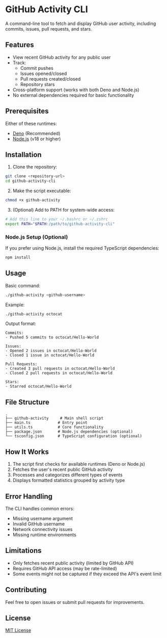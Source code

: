# GitHub Activity CLI

A command-line tool to fetch and display GitHub user activity, including commits, issues, pull requests, and stars.

## Features

- View recent GitHub activity for any public user
- Track:
  - Commit pushes
  - Issues opened/closed
  - Pull requests created/closed
  - Repository stars
- Cross-platform support (works with both Deno and Node.js)
- No external dependencies required for basic functionality

## Prerequisites

Either of these runtimes:

- [Deno](https://deno.land/manual/getting_started/installation) (Recommended)
- [Node.js](https://nodejs.org/) (v18 or higher)

## Installation

1. Clone the repository:

```bash
git clone <repository-url>
cd github-activity-cli
```

2. Make the script executable:

```bash
chmod +x github-activity
```

3. (Optional) Add to PATH for system-wide access:

```bash
# Add this line to your ~/.bashrc or ~/.zshrc
export PATH="$PATH:/path/to/github-activity-cli"
```

### Node.js Setup (Optional)

If you prefer using Node.js, install the required TypeScript dependencies:

```bash
npm install
```

## Usage

Basic command:

```bash
./github-activity <github-username>
```

Example:

```bash
./github-activity octocat
```

Output format:

```
Commits:
- Pushed 5 commits to octocat/Hello-World

Issues:
- Opened 2 issues in octocat/Hello-World
- Closed 1 issue in octocat/Hello-World

Pull Requests:
- Created 3 pull requests in octocat/Hello-World
- Closed 2 pull requests in octocat/Hello-World

Stars:
- Starred octocat/Hello-World
```

## File Structure

```
.
├── github-activity     # Main shell script
├── main.ts            # Entry point
├── utils.ts           # Core functionality
├── package.json       # Node.js dependencies (optional)
└── tsconfig.json      # TypeScript configuration (optional)
```

## How It Works

1. The script first checks for available runtimes (Deno or Node.js)
2. Fetches the user's recent public GitHub activity
3. Processes and categorizes different types of events
4. Displays formatted statistics grouped by activity type

## Error Handling

The CLI handles common errors:

- Missing username argument
- Invalid GitHub username
- Network connectivity issues
- Missing runtime environments

## Limitations

- Only fetches recent public activity (limited by GitHub API)
- Requires GitHub API access (may be rate-limited)
- Some events might not be captured if they exceed the API's event limit

## Contributing

Feel free to open issues or submit pull requests for improvements.

## License

[MIT License](LICENSE)
